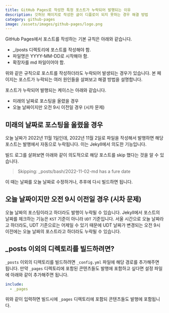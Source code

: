 ```yaml
---
title: GitHub Pages로 작성한 특정 포스트가 누락되어 발행되는 이유
description: 깃허브 페이지로 작성한 글이 디플로이 되지 못하는 경우 해결 방법
category: github-pages
image: /assets/images/github-pages/logo.png
---
```


GitHub Pages에서 포스트를 작성하는 기본 규칙은 아래와 같습니다.
- _/posts 디렉토리에 포스트를 작성해야 함.
- 파일명은 YYYY-MM-DD로 시작해야 함.
- 확장자를 md 파일이어야 함.

위와 같은 규칙으로 포스트를 작성하더라도 누락되어 발생되는 경우가 있습니다. 
본 페이지는 포스트가 누락되는 여러 원인들을 살펴보고 해결 방법을 설명합니다. 

포스트가 누락되어 발행되는 케이스는 아래와 같습니다. 
- 미래의 날짜로 포스팅을 올렸을 경우
- 오늘 날짜이지만 오전 9시 이전일 경우 (시차 문제)


미래의 날짜로 포스팅을 올렸을 경우
---

오늘 날짜가 2022년 11월 1일인데, 2022년 11월 2일로 파일을 작성해서 발행하면 
해당 포스트는 발행에서 자동으로 누락됩니다. 
이는 Jekyll에서 의도한 기능입니다. 

빌드 로그를 살펴보면 아래와 같이 의도적으로 해당 포스트를 skip 했다는 것을 알 수 있습니다.

>Skipping: _posts/bash/2022-11-02-md has a fure date

이 때는 날짜를 오늘 날짜로 수정하거나, 추후에 다시 빌드하면 됩니다. 


오늘 날짜이지만 오전 9시 이전일 경우 (시차 문제)
---

오늘 날짜의 포스팅이라고 하더라도 발행이 누락될 수 있습니다.
Jekyll에서 포스트의 날짜를 체크하는 기능은 `KST` 기준이 아니라 `UDT` 기준입니다. 
서울 시간으로 오늘 날짜라고 하더라도, UDT 기준으로는 어제일 수 있기 때문에 
UDT 날짜가 변경되는 오전 9시 이전에는 오늘 날짜의 포스트라고 하더라도 누락될 수 있습니다. 


_posts 이외의 디렉토리를 빌드하려면?
---

`_posts` 이외의 디렉토리를 빌드하려면 `_config.yml` 파일에 해당 경로를 추가해주면 됩니다. 
만약 `_pages` 디렉토리에 포함된 콘텐츠들도 발행에 포함하고 싶다면 설정 파일에 아래와 같이 추가해주면 됩니다. 

```yaml
include:
  - _pages
```

위와 같이 입력하면 빌드시에 `_pages` 디렉토리에 포함되 콘텐츠들도 발행에 포함됩니다. 